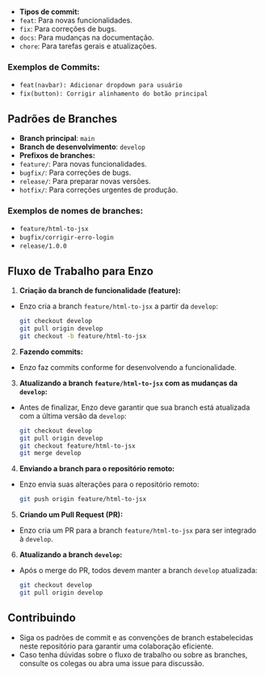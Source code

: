 
- **Tipos de commit:**
- `feat`: Para novas funcionalidades.
- `fix`: Para correções de bugs.
- `docs`: Para mudanças na documentação.
- `chore`: Para tarefas gerais e atualizações.

### Exemplos de Commits:
- `feat(navbar): Adicionar dropdown para usuário`
- `fix(button): Corrigir alinhamento do botão principal`

## Padrões de Branches

- **Branch principal**: `main`
- **Branch de desenvolvimento**: `develop`
- **Prefixos de branches:**
- `feature/`: Para novas funcionalidades.
- `bugfix/`: Para correções de bugs.
- `release/`: Para preparar novas versões.
- `hotfix/`: Para correções urgentes de produção.

### Exemplos de nomes de branches:
- `feature/html-to-jsx`
- `bugfix/corrigir-erro-login`
- `release/1.0.0`

## Fluxo de Trabalho para Enzo

1. **Criação da branch de funcionalidade (feature):**
 - Enzo cria a branch `feature/html-to-jsx` a partir da `develop`:
   ```bash
   git checkout develop
   git pull origin develop
   git checkout -b feature/html-to-jsx
   ```

2. **Fazendo commits:**
 - Enzo faz commits conforme for desenvolvendo a funcionalidade.

3. **Atualizando a branch `feature/html-to-jsx` com as mudanças da `develop`:**
 - Antes de finalizar, Enzo deve garantir que sua branch está atualizada com a última versão da `develop`:
   ```bash
   git checkout develop
   git pull origin develop
   git checkout feature/html-to-jsx
   git merge develop
   ```

4. **Enviando a branch para o repositório remoto:**
 - Enzo envia suas alterações para o repositório remoto:
   ```bash
   git push origin feature/html-to-jsx
   ```

5. **Criando um Pull Request (PR):**
 - Enzo cria um PR para a branch `feature/html-to-jsx` para ser integrado à `develop`.

6. **Atualizando a branch `develop`:**
 - Após o merge do PR, todos devem manter a branch `develop` atualizada:
   ```bash
   git checkout develop
   git pull origin develop
   ```

## Contribuindo

- Siga os padrões de commit e as convenções de branch estabelecidas neste repositório para garantir uma colaboração eficiente.
- Caso tenha dúvidas sobre o fluxo de trabalho ou sobre as branches, consulte os colegas ou abra uma issue para discussão.
